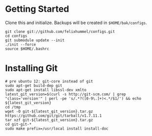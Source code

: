 Getting Started
===============
Clone this and initialize. Backups will be created in `$HOME/bak/configs`.

    git clone git://github.com/felixhummel/configs.git
    cd configs
    git submodule update --init
    ./init --force
    source $HOME/.bashrc

Installing Git
==============

    # pre ubuntu 12: git-core instead of git
    sudo apt-get build-dep git
    sudo apt-get install libssl-dev xmlto
    latest_git_version=$(curl -s http://git-scm.com/ | grep "class='version'" | perl -pe 's/.*?([0-9\.]+)<.*/$1/') && echo ${latest_git_version}
    cd /tmp
    wget -O git-${latest_git_version}.tar.gz https://github.com/git/git/tarball/v1.7.11.1
    tar xzf git-${latest_git_version}.tar.gz
    cd git-git-*
    sudo make prefix=/usr/local install install-doc


